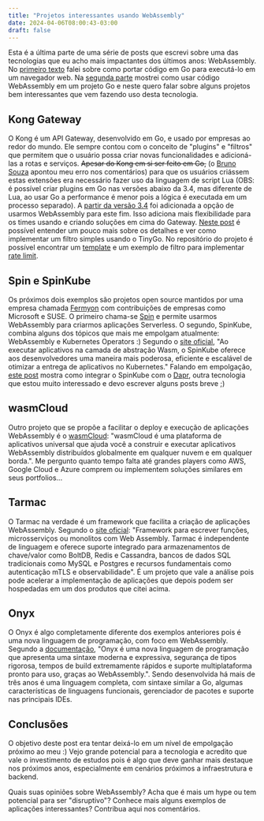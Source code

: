 ```yaml
---
title: "Projetos interessantes usando WebAssembly"
date: 2024-04-06T08:00:43-03:00
draft: false
---
```

Esta é a última parte de uma série de posts que escrevi sobre uma das tecnologias que eu acho mais impactantes dos últimos anos: WebAssembly. No [primeiro texto](https://eltonminetto.dev/post/2023-11-17-webassembly-using-go-code-in-the-browser/) falei sobre como portar código em Go para executá-lo em um navegador web. Na [segunda parte](https://eltonminetto.dev/post/2023-12-11-running-webassembly-in-go/) mostrei como usar código WebAssembly em um projeto Go e neste quero falar sobre alguns projetos bem interessantes que vem fazendo uso desta tecnologia. 

## Kong Gateway

O Kong é um API Gateway, desenvolvido em Go, e usado por empresas ao redor do mundo. Ele sempre contou com o conceito de "plugins" e "filtros" que permitem que o usuário possa criar novas funcionalidades e adicioná-las a rotas e serviços. ~~Apesar do Kong em si ser feito em Go,~~ (o [Bruno Souza](https://github.com/devxbr) apontou meu erro nos comentários) para que os usuários criássem estas extensões era necessário fazer uso da linguagem de script Lua (OBS: é possível criar plugins em Go nas versões abaixo da 3.4, mas diferente de Lua,  ao usar Go a performance é menor pois a lógica é executada em um processo separado). A [partir da versão 3.4](https://konghq.com/blog/product-releases/gateway-3-4-oss) foi adicionada a opção de usarmos WebAssembly para este fim. Isso adiciona mais flexibilidade para os times usando e criando soluções em cima do Gateway. [Neste post](https://konghq.com/blog/product-releases/webassembly-in-kong-gateway-3-4) é possível entender um pouco mais sobre os detalhes e ver como implementar um filtro simples usando o TinyGo. No repositório do projeto é possível encontrar um [template](https://github.com/Kong/proxy-wasm-go-filter-template) e um exemplo de filtro para implementar [rate limit](https://github.com/Kong/proxy-wasm-go-rate-limiting). 

## Spin e SpinKube

Os próximos dois exemplos são projetos open source mantidos por uma empresa chamada [Fermyon](https://www.fermyon.com/about) com contribuições de empresas como Microsoft e SUSE. O primeiro chama-se [Spin](https://www.fermyon.com/spin) e permite usarmos WebAssembly para criarmos aplicações Serverless. O segundo, SpinKube, combina alguns dos tópicos que mais me empolgam atualmente: WebAssembly e Kubernetes Operators :) Segundo o [site oficial](https://www.spinkube.dev/), "Ao executar aplicativos na camada de abstração Wasm, o SpinKube oferece aos desenvolvedores uma maneira mais poderosa, eficiente e escalável de otimizar a entrega de aplicativos no Kubernetes." Falando em empolgação, [este post](https://dev.to/thangchung/spinkube-the-first-look-at-webassemblywasi-application-spinapp-on-kubernetes-36jd) mostra como integrar o SpinKube com o [Dapr](https://dapr.io/), outra tecnologia que estou muito interessado e devo escrever alguns posts breve ;)

## wasmCloud

Outro projeto que se propõe a facilitar o deploy e execução de aplicações WebAssembly é o [wasmCloud](https://wasmcloud.com/): "wasmCloud é uma plataforma de aplicativos universal que ajuda você a construir e executar aplicativos WebAssembly distribuídos globalmente em qualquer nuvem e em qualquer borda.". Me pergunto quanto tempo falta até grandes players como AWS, Google Cloud e Azure comprem ou implementem soluções similares em seus portfolios...

## Tarmac

O Tarmac na verdade é um framework que facilita a criação de aplicações WebAssembly. Segundo o [site oficial](https://tarmac.gitbook.io/tarmac-framework): "Framework para escrever funções, microsserviços ou monolitos com Web Assembly. Tarmac é independente de linguagem e oferece suporte integrado para armazenamentos de chave/valor como BoltDB, Redis e Cassandra, bancos de dados SQL tradicionais como MySQL e Postgres e recursos fundamentais como autenticação mTLS e observabilidade". É um projeto que vale a análise pois pode acelerar a implementação de aplicações que depois podem ser hospedadas em um dos produtos que citei acima.

## Onyx

O Onyx é algo completamente diferente dos exemplos anteriores pois é uma nova linguagem de programação, com foco em WebAssembly. Segundo a [documentação](https://wasmer.io/posts/onyxlang-powered-by-wasmer), "Onyx é uma nova linguagem de programação que apresenta uma sintaxe moderna e expressiva, segurança de tipos rigorosa, tempos de build extremamente rápidos e suporte multiplataforma pronto para uso, graças ao WebAssembly.". Sendo desenvolvida há mais de três anos é uma linguagem completa, com sintaxe similar a Go, algumas características de linguagens funcionais, gerenciador de pacotes e suporte nas principais IDEs. 

## Conclusões

O objetivo deste post era tentar deixá-lo em um nível de empolgação próximo ao meu :) Vejo grande potencial para a tecnologia e acredito que vale o investimento de estudos pois é algo que deve ganhar mais destaque nos próximos anos, especialmente em cenários próximos a infraestrutura e backend. 

Quais suas opiniões sobre WebAssembly? Acha que é mais um hype ou tem potencial para ser "disruptivo"? Conhece mais alguns exemplos de aplicações interessantes? Contribua aqui nos comentários.